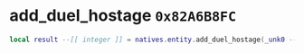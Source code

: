 # add_duel_hostage `0x82A6B8FC`

```lua
local result --[[ integer ]] = natives.entity.add_duel_hostage(_unk0 --[[ integer ]], _unk1 --[[ integer ]])
```